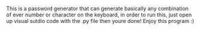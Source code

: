 This is a password generator that can generate basically any combination of ever number or character on the keyboard, in order to run this, just open up visual sutdio code with the .py file then youre done! Enjoy this program :)

